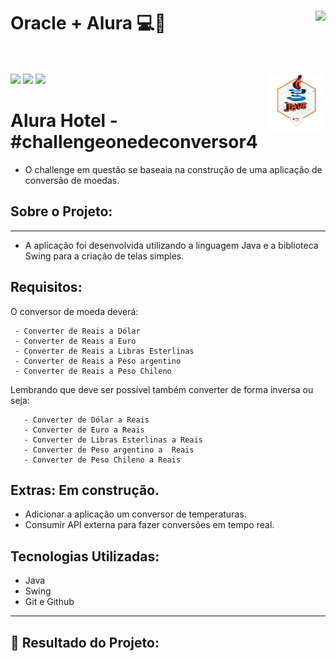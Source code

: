# Oracle + Alura 💻🤟  <img align="right" src="https://cursos.alura.com.br/assets/images/certificates/new/logo/oracle-one-logo.png"><br><br>
<a href="https://www.linkedin.com/in/pabloleite03/" target="_blank"><img src="https://img.shields.io/badge/-LinkedIn-%230077B5?style=for-the-badge&logo=linkedin&logoColor=white"></a>
<a href = "mailto:devpbleite@gmail.com"> <img src="https://img.shields.io/badge/-Gmail-%23333?style=for-the-badge&logo=gmail&logoColor=white" target="_blank"></a>
<a href="https://discord.com/channels/@PabloL#3331" target="_blank"><img src="https://img.shields.io/badge/Discord-7289DA?style=for-the-badge&logo=discord&logoColor=white" target="_blank"></a>
<img align="right" src="https://github.com/devpbleite/money-exchange-ONE/blob/main/assets/badge.png" width="18%">

# Alura Hotel - #challengeonedeconversor4

 -  O challenge em questão se baseaia na construção de uma aplicação de conversão de moedas.

## Sobre o Projeto:
___

  - A aplicação foi desenvolvida utilizando a linguagem Java e a biblioteca Swing para a criação de telas simples.

## Requisitos:

 O conversor de moeda deverá:
 
     - Converter de Reais a Dólar
     - Converter de Reais a Euro
     - Converter de Reais a Libras Esterlinas
     - Converter de Reais a Peso argentino
     - Converter de Reais a Peso Chileno
     
Lembrando que deve ser possível também converter de forma inversa ou seja:

       - Converter de Dólar a Reais
       - Converter de Euro a Reais
       - Converter de Libras Esterlinas a Reais
       - Converter de Peso argentino a  Reais
       - Converter de Peso Chileno a Reais     

## Extras: Em construção.

 - Adicionar a aplicação um conversor de temperaturas.
 - Consumir API externa para fazer conversões em tempo real.

## Tecnologias Utilizadas:
-	Java
-	Swing
- Git e Github
___

## 📌 Resultado do Projeto:
